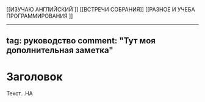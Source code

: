 [[ИЗУЧАЮ АНГЛИЙСКИЙ ]]
[[ВСТРЕЧИ СОБРАНИЯ]]
[[РАЗНОЕ И УЧЕБА ПРОГРАММИРОВАНИЯ ]]

---
tag: руководство
comment: "Тут моя дополнительная заметка"
---

# Заголовок
Текст...НА 